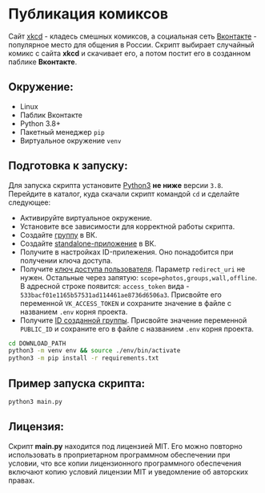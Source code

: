 # Публикация комиксов

Сайт [xkcd](https://xkcd.com) - кладесь смешных комиксов, а социальная сеть [Вконтакте](https://vk.com) - популярное место для общения в России.
Скрипт выбирает случайный комикс с сайта **xkcd** и скачивает его, а потом постит его в созданном паблике **Вконтакте**.

## Окружение:
* Linux
* Паблик Вконтакте
* Python 3.8+
* Пакетный менеджер `pip`
* Виртуальное окружение `venv`


## Подготовка к запуску:
Для запуска скрипта установите [Python3](https://www.python.org/) **не ниже** версии `3.8`. Перейдите в каталог, куда скачали скрипт командой `cd` и сделайте следующее:
- Активируйте виртуальное окружение.
- Установите все зависимости для корректной работы скрипта.
- Создайте [группу](https://vk.com/groups?tab=admin) в ВК.
- Создайте [standalone-приложение](https://vk.com/apps?act=manage) в ВК.
- Получите в настройках ID-прилежения. Оно понадобится при получении ключа доступа.
- Получите [ключ доступа пользователя](https://vk.com/dev/implicit_flow_user). Параметр `redirect_uri` не нужен. Остальные через запятую: `scope=photos,groups,wall,offline`. В адресной строке появится: `access_token` вида - `533bacf01e1165b57531ad114461ae8736d6506a3`. Присвойте его переменной `VK_ACCESS_TOKEN` и сохраните значение в файле с названием `.env` корня проекта.
- Получите [ID созданной группы](https://regvk.com/id/). Присвойте значение переменной `PUBLIC_ID` и сохраните его в файле с названием `.env` корня проекта.
```sh
cd DOWNLOAD_PATH
python3 -m venv env && source ./env/bin/activate
python3 -m pip install -r requirements.txt
```

## Пример запуска скрипта:
```sh
python3 main.py
```
## Лицензия:
Скрипт **main.py** находится под лицензией MIT. Его можно повторно использовать в проприетарном программном обеспечении при условии, что все копии лицензионного программного обеспечения включают копию условий лицензии MIT и уведомление об авторских правах.